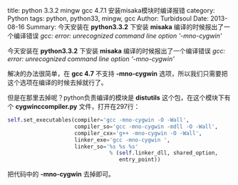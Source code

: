 title: python 3.3.2 mingw gcc 4.7.1 安装misaka模块时编译报错
category: Python
tags: python, python33, mingw, gcc
Author: Turbidsoul
Date: 2013-08-16
Summary:  今天安装在 **python3.3.2** 下安装 **misaka**  编译的时候报出了一个编译错误 *gcc: error: unrecognized command line option '-mno-cygwin'*

今天安装在 **python3.3.2** 下安装 **misaka**  编译的时候报出了一个编译错误 *gcc: error: unrecognized command line option '-mno-cygwin'*

解决的办法很简单，在 **gcc 4.7** 不支持 **-mno-cygwin** 选项，所以我们只需要把这个选项在编译的时候去掉就行了。

但是在那里去掉呢？python负责编译的模块是 **distutils** 这个包，在这个模块下有个 **cygwinccompiler.py** 文件，打开在297行：

```python
self.set_executables(compiler='gcc -mno-cygwin -O -Wall',
                     compiler_so='gcc -mno-cygwin -mdll -O -Wall',
                     compiler_cxx='g++ -mno-cygwin -O -Wall',
                     linker_exe='gcc -mno-cygwin ',
                     linker_so='%s %s %s'
                                % (self.linker_dll, shared_option,
                                   entry_point))
```


把代码中的 **-mno-cygwin** 去掉即可。
